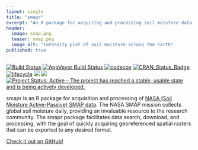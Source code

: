 ```yaml
---
layout: single
title: "smapr"
excerpt: "An R package for acquiring and processing soil moisture data from the NASA SMAP mission."
header:
  image: smap.png
  teaser: smap.png
  image_alt: "Intensity plot of soil moisture across the Earth"
published: true
---
```


[![Build Status](https://travis-ci.org/ropensci/smapr.svg?branch=master)](https://travis-ci.org/ropensci/smapr) [![AppVeyor Build Status](https://ci.appveyor.com/api/projects/status/github/ropensci/smapr?branch=master&svg=true)](https://ci.appveyor.com/project/mbjoseph/smapr) [![codecov](https://codecov.io/gh/ropensci/smapr/branch/master/graph/badge.svg)](https://codecov.io/gh/ropensci/smapr) [![CRAN\_Status\_Badge](http://www.r-pkg.org/badges/version/smapr)](https://cran.r-project.org/package=smapr) [![lifecycle](https://img.shields.io/badge/lifecycle-maturing-blue.svg)](https://www.tidyverse.org/lifecycle/#maturing) [![](http://cranlogs.r-pkg.org/badges/grand-total/smapr)](http://cran.rstudio.com/web/packages/smapr/index.html) [![](https://badges.ropensci.org/231_status.svg)](https://github.com/ropensci/onboarding/issues/231) [![Project Status: Active – The project has reached a stable, usable state and is being actively developed.](http://www.repostatus.org/badges/latest/active.svg)](http://www.repostatus.org/#active)

smapr is an R package for acquisition and processing of [NASA (Soil Moisture Active-Passive) SMAP data](http://smap.jpl.nasa.gov/). 
The NASA SMAP mission collects global soil moisture daily, providing an invaluable resource to the research community. 
The smapr package facilitates data search, download, and processing, with the goal of quickly acquiring georeferenced spatial rasters that can be exported to any desired format. 

[Check it out on GitHub!](https://github.com/ropensci/smapr)
